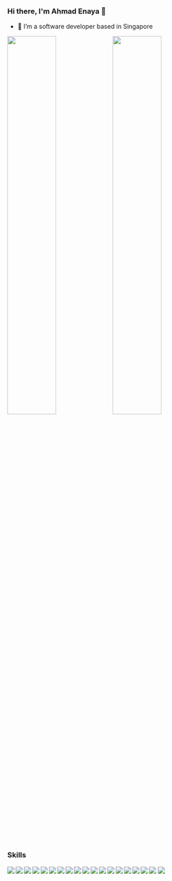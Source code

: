 ### Hi there, I'm Ahmad Enaya 👋

- :rocket: I’m a software developer based in Singapore

<img align="left" width="47%" src="https://github-readme-stats.vercel.app/api?username=therollingambit&show_icons=true&theme=gotham" />

<img width="47%" src="https://github-readme-stats.vercel.app/api/top-langs/?username=therollingambit&layout=compact" />

### Skills
<img class="skills" align="left" src="https://img.shields.io/badge/javascript-%23323330.svg?style=for-the-badge&logo=javascript&logoColor=%23F7DF1E" />
<img class="skills" align="left" src="https://img.shields.io/badge/typescript-%23007ACC.svg?style=for-the-badge&logo=typescript&logoColor=white" />
<img class="skills" align="left" src="https://img.shields.io/badge/html5-%23E34F26.svg?style=for-the-badge&logo=html5&logoColor=white" />
<img class="skills" align="left" src="https://img.shields.io/badge/css3-%231572B6.svg?style=for-the-badge&logo=css3&logoColor=white" />
<img class="skills" align="left" src="https://img.shields.io/badge/python-%2314354C.svg?style=for-the-badge&logo=python&logoColor=white" />
<img class="skills" align="left" src="https://img.shields.io/badge/java-%23ED8B00.svg?style=for-the-badge&logo=java&logoColor=white" />
<img class="skills" align="left" src="https://img.shields.io/badge/go-%2300ADD8.svg?style=for-the-badge&logo=go&logoColor=white" />
<img class="skills" src="https://img.shields.io/badge/node.js-%2343853D.svg?style=for-the-badge&logo=node.js&logoColor=white" />
<img class="skills" align="left" src="https://img.shields.io/badge/express.js-%23404d59.svg?style=for-the-badge&logo=express&logoColor=%2361DAFB" />
<img class="skills" align="left" src="https://img.shields.io/badge/react-%2320232a.svg?style=for-the-badge&logo=react&logoColor=%2361DAFB" />
<img class="skills" align="left" src="https://img.shields.io/badge/vuejs-%2335495e.svg?style=for-the-badge&logo=vuedotjs&logoColor=%234FC08D" />
<img class="skills" align="left" src="https://img.shields.io/badge/django-%23092E20.svg?style=for-the-badge&logo=django&logoColor=white" />
<img class="skills" align="left" src="https://img.shields.io/badge/DJANGO-REST-ff1709?style=for-the-badge&logo=django&logoColor=white&color=ff1709&labelColor=gray" />
<img class="skills" align="left" src="https://img.shields.io/badge/Next-black?style=for-the-badge&logo=next.js&logoColor=white" />
<img class="skills" align="left" src="https://img.shields.io/badge/git-%23F05033.svg?style=for-the-badge&logo=git&logoColor=white" />
<img class="skills" src="https://img.shields.io/badge/postgres-%23316192.svg?style=for-the-badge&logo=postgresql&logoColor=white" />
<img class="skills" align="left" src="https://img.shields.io/badge/MongoDB-%234ea94b.svg?style=for-the-badge&logo=mongodb&logoColor=white" />
<img class="skills" align="left" src="https://img.shields.io/badge/Linux-FCC624?style=for-the-badge&logo=linux&logoColor=black" />
<img class="skills" align="left" src="https://img.shields.io/badge/docker-%230db7ed.svg?style=for-the-badge&logo=docker&logoColor=white" />

